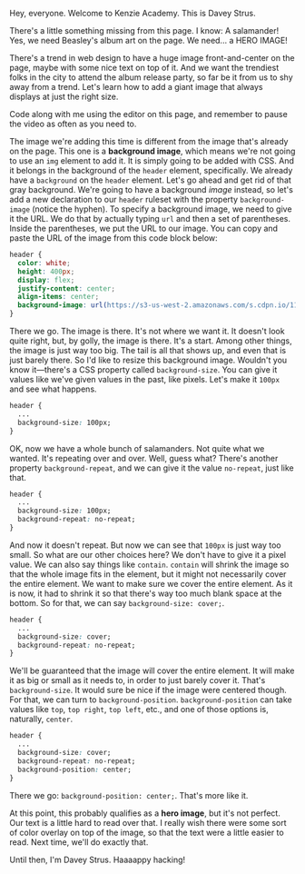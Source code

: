 Hey, everyone. Welcome to Kenzie Academy. This is Davey Strus.

There's a little something missing from this page. I know: A salamander! Yes, we need Beasley's album art on the page. We need... a HERO IMAGE!

There's a trend in web design to have a huge image front-and-center on the page, maybe with some nice text on top of it. And we want the trendiest folks in the city to attend the album release party, so far be it from us to shy away from a trend. Let's learn how to add a giant image that always displays at just the right size.

Code along with me using the editor on this page, and remember to pause the video as often as you need to.

The image we're adding this time is different from the image that's already on the page. This one is a **background image**, which means we're not going to use an `img` element to add it. It is simply going to be added with CSS. And it belongs in the background of the `header` element, specifically. We already have a `background` on the `header` element. Let's go ahead and get rid of that gray background. We're going to have a background _image_ instead, so let's add a new declaration to our `header` ruleset with the property `background-image` (notice the hyphen). To specify a background image, we need to give it the URL. We do that by actually typing `url` and then a set of parentheses. Inside the parentheses, we put the URL to our image. You can copy and paste the URL of the image from this code block below:

```css
header {
  color: white;
  height: 400px;
  display: flex;
  justify-content: center;
  align-items: center;
  background-image: url(https://s3-us-west-2.amazonaws.com/s.cdpn.io/1152887/salamander.jpg);
}
```

There we go. The image is there. It's not where we want it. It doesn't look quite right, but, by golly, the image is there. It's a start. Among other things, the image is just way too big. The tail is all that shows up, and even that is just barely there. So I'd like to resize this background image. Wouldn't you know it&mdash;there's a CSS property called `background-size`. You can give it values like we've given values in the past, like pixels. Let's make it `100px` and see what happens.

```css
header {
  ...
  background-size: 100px;
}
```

OK, now we have a whole bunch of salamanders. Not quite what we wanted. It's repeating over and over. Well, guess what? There's another property `background-repeat`, and we can give it the value `no-repeat`, just like that.

```css
header {
  ...
  background-size: 100px;
  background-repeat: no-repeat;
}
```

And now it doesn't repeat. But now we can see that `100px` is just way too small. So what are our other choices here? We don't have to give it a pixel value. We can also say things like `contain`. `contain` will shrink the image so that the whole image fits in the element, but it might not necessarily cover the entire element. We want to make sure we cover the entire element. As it is now, it had to shrink it so that there's way too much blank space at the bottom. So for that, we can say `background-size: cover;`.

```css
header {
  ...
  background-size: cover;
  background-repeat: no-repeat;
}
```

We'll be guaranteed that the image will cover the entire element. It will make it as big or small as it needs to, in order to just barely cover it. That's `background-size`. It would sure be nice if the image were centered though. For that, we can turn to `background-position`. `background-position` can take values like `top`, `top right`, `top left`, etc., and one of those options is, naturally, `center`.

```css
header {
  ...
  background-size: cover;
  background-repeat: no-repeat;
  background-position: center;
}
```

There we go: `background-position: center;`. That's more like it.

At this point, this probably qualifies as a **hero image**, but it's not perfect. Our text is a little hard to read over that. I really wish there were some sort of color overlay on top of the image, so that the text were a little easier to read. Next time, we'll do exactly that.

Until then, I'm Davey Strus. Haaaappy hacking!
